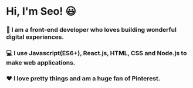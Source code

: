 # Hi, I'm Seo! 😃

### 🌼 I am a front-end developer who loves building wonderful digital experiences.
### 💻 I use Javascript(ES6+), React.js, HTML, CSS and Node.js to make web applications.
### ❤️ I love pretty things and am a huge fan of Pinterest.




<!--
**ksyksy815/ksyksy815** is a ✨ _special_ ✨ repository because its `README.md` (this file) appears on your GitHub profile.

Here are some ideas to get you started:

- 🔭 I’m currently working on ...
- 🌱 I’m currently learning ...
- 👯 I’m looking to collaborate on ...
- 🤔 I’m looking for help with ...
- 💬 Ask me about ...
- 📫 How to reach me: ...
- 😄 Pronouns: ...
- ⚡ Fun fact: ...
-->
